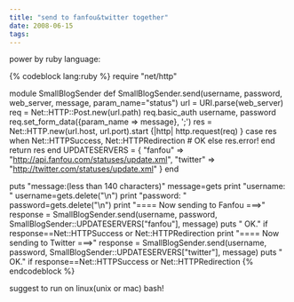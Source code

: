 ```yaml
---
title: "send to fanfou&twitter together"
date: 2008-06-15
tags:
---
```


power by ruby language:

{% codeblock lang:ruby %}
require "net/http"

module SmallBlogSender
  def SmallBlogSender.send(username, password, web_server, message, param_name="status")
    url = URI.parse(web_server)
    req = Net::HTTP::Post.new(url.path)
    req.basic_auth username, password
    req.set_form_data({param_name => message}, ';')
    res = Net::HTTP.new(url.host, url.port).start {|http| http.request(req) }
    case res
    when Net::HTTPSuccess, Net::HTTPRedirection
      # OK
    else
      res.error!
    end
    return res
  end
  UPDATESERVERS = {
    "fanfou" => "http://api.fanfou.com/statuses/update.xml",
    "twitter" => "http://twitter.com/statuses/update.xml"
  }
end

puts "message:(less than 140 characters)"
message=gets
print "username: "
username=gets.delete("\n")
print "password: "
password=gets.delete("\n")
print "==== Now sending to Fanfou ===>"
response = SmallBlogSender.send(username, password, SmallBlogSender::UPDATESERVERS["fanfou"], message)
puts " OK." if response==Net::HTTPSuccess or Net::HTTPRedirection
print "==== Now sending to Twitter ===>"
response = SmallBlogSender.send(username, password, SmallBlogSender::UPDATESERVERS["twitter"], message)
puts " OK." if response==Net::HTTPSuccess or Net::HTTPRedirection
{% endcodeblock %}

suggest to run on linux(unix or mac) bash!
